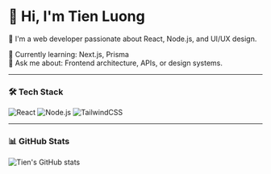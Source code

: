 # 👋 Hi, I'm Tien Luong

🚀 I'm a web developer passionate about React, Node.js, and UI/UX design.

🌱 Currently learning: Next.js, Prisma  
💬 Ask me about: Frontend architecture, APIs, or design systems.  

---

### 🛠️ Tech Stack
![React](https://img.shields.io/badge/React-20232A?style=for-the-badge&logo=react&logoColor=61DAFB)
![Node.js](https://img.shields.io/badge/Node.js-43853D?style=for-the-badge&logo=node-dot-js&logoColor=white)
![TailwindCSS](https://img.shields.io/badge/TailwindCSS-38B2AC?style=for-the-badge&logo=tailwind-css&logoColor=white)

---

### 📊 GitHub Stats
![Tien's GitHub stats](https://github-readme-stats.vercel.app/api?username=tienluong&show_icons=true&theme=radical)
